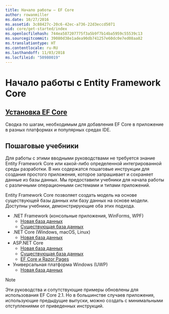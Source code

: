 ```yaml
---
title: Начало работы — EF Core
author: rowanmiller
ms.date: 10/27/2016
ms.assetid: 3c88427c-20c6-42ec-a736-22d3eccd5071
uid: core/get-started/index
ms.openlocfilehash: 744ea587207775f3a5b9f7b14ba5959c55539c13
ms.sourcegitcommit: 39080d38e1adea90db741257e60dc0e7ed08aa82
ms.translationtype: HT
ms.contentlocale: ru-RU
ms.lasthandoff: 11/03/2018
ms.locfileid: "50980019"
---
```

# <a name="getting-started-with-entity-framework-core"></a>Начало работы с Entity Framework Core

## <a name="installing-ef-coreinstallindexmd"></a>[Установка EF Core](install/index.md)

Сводка по шагам, необходимым для добавления EF Core в приложение в разных платформах и популярных средах IDE.

## <a name="step-by-step-tutorials"></a>Пошаговые учебники

Для работы с этими вводными руководствами не требуется знание Entity Framework Core или какой-либо определенной интегрированной среды разработки. В них содержатся пошаговые инструкции для создания простого приложения, которое запрашивает и сохраняет данные из базы данных. Мы предоставили учебники для начала работы с различными операционными системами и типами приложений.

Entity Framework Core позволяет создать модель на основе существующей базы данных или базу данных на основе модели. Доступны учебники, демонстрирующие оба этих подхода.

* .NET Framework (консольные приложения, WinForms, WPF)
  * [Новая база данных](full-dotnet/new-db.md)
  * [Существующая база данных](full-dotnet/existing-db.md)
* .NET Core (Windows, macOS, Linux)
  * [Новая база данных](netcore/new-db-sqlite.md)
* ASP.NET Core
  * [Новая база данных](aspnetcore/new-db.md)
  * [Существующая база данных](aspnetcore/existing-db.md)
  * [EF Core и Razor Pages](/aspnet/core/data/ef-rp/intro)
* Универсальная платформа Windows (UWP)
  * [Новая база данных](uwp/getting-started.md)

> [!NOTE]  
> Эти руководства и сопутствующие примеры обновлены для использования EF Core 2.1. Но в большинстве случаев приложения, использующие предыдущие выпуски, можно создать с минимальными отступлениями от приведенных инструкций. 
